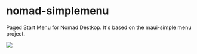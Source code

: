 # nomad-simplemenu
Paged Start Menu for Nomad Destkop.
It's based on the maui-simple menu project.

![](https://i.imgur.com/JiHUCwx.png)
